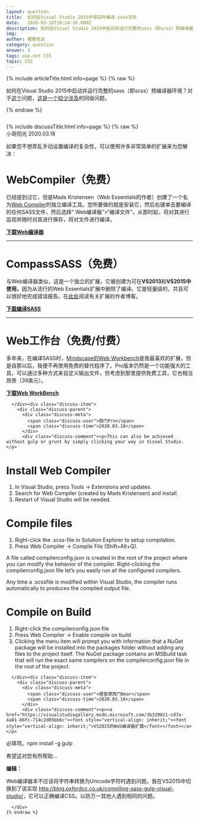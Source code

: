 ```yaml
---
layout: question
title:  如何在Visual Studio 2015中保存时编译.sass文件
date:   2020-03-18T10:24:26.000Z
description: 如何在Visual Studio 2015中启动并运行完整的sass（即scss）预编译器环境？对于这个问题，这是一个较少涉及的同级问题。...
img: 
author: 猪猪老丝
category: question
answer: 3
tags: asp.net CSS
topic: CSS
---
```

<div class="article-root">
  <div class="article">
    {% include articleTitle.html info=page %}
    {% raw %}
    <div class="article-content"><p><font style="vertical-align: inherit;"><font style="vertical-align: inherit;">如何在Visual Studio 2015中启动并运行完整的sass（即scss）预编译器环境？</font><font style="vertical-align: inherit;">对于</font></font><a href="https://stackoverflow.com/questions/27735934/how-to-compile-less-files-on-save-in-visual-studio-2015-preview"><font style="vertical-align: inherit;"><font style="vertical-align: inherit;">这个</font></font></a><font style="vertical-align: inherit;"><font style="vertical-align: inherit;">问题，</font><a href="https://stackoverflow.com/questions/27735934/how-to-compile-less-files-on-save-in-visual-studio-2015-preview"><font style="vertical-align: inherit;">这是一个较少涉及</font></a><font style="vertical-align: inherit;">的同级问题</font><font style="vertical-align: inherit;">。</font></font></p></div>
    {% endraw %}
  </div>
  <p style="height: 0;width:0;overflow: hidden;"> 第2145篇《如何在Visual Studio 2015中保存时编译.sass文件》来自Winter(https://github.com/aiyld/aiyld.github.io)的站点</p>
  <div class="discuss-wrapper">
    {% include discussTitle.html info=page %}
    {% raw %}
    <div class="discuss-item">
        <div class="discuss-parent">
          <div class="discuss-meta">
            <span class="discuss-user">小哥阳光</span>
            <span class="discuss-time">2020.03.18</span>
          </div>
          <div class="discuss-comment"><p><font style="vertical-align: inherit;"><font style="vertical-align: inherit;">如果您不想弄乱手动设置编译的复杂性，可以使用许多非常简单的扩展来为您解决：</font></font></p>

<h1><font style="vertical-align: inherit;"><font style="vertical-align: inherit;">WebCompiler（免费）</font></font></h1>

<p><font style="vertical-align: inherit;"><font style="vertical-align: inherit;">已经提到过它，但是Mads Kristensen（Web Essentials的作者）创建了一个名为</font></font><a href="https://visualstudiogallery.msdn.microsoft.com/3b329021-cd7a-4a01-86fc-714c2d05bb6c" rel="nofollow"><font style="vertical-align: inherit;"><font style="vertical-align: inherit;">Web Compiler</font></font></a><font style="vertical-align: inherit;"><font style="vertical-align: inherit;">的独立编译工具</font><font style="vertical-align: inherit;">。</font><font style="vertical-align: inherit;">您所要做的就是安装它，然后右键单击要编译的任何SASS文件，然后选择“ Web编译器”&gt;“编译文件”。</font><font style="vertical-align: inherit;">从那时起，将对其进行监视并随时对其进行保存，将对文件进行编译。</font></font></p>

<p><strong><a href="https://visualstudiogallery.msdn.microsoft.com/3b329021-cd7a-4a01-86fc-714c2d05bb6c" rel="nofollow"><font style="vertical-align: inherit;"><font style="vertical-align: inherit;">下载Web编译器</font></font></a></strong></p>

<hr>

<h1><font style="vertical-align: inherit;"><font style="vertical-align: inherit;">CompassSASS（免费）</font></font></h1>

<p><font style="vertical-align: inherit;"><font style="vertical-align: inherit;">与Web编译器类似，这是一个独立的扩展，它被创建为可在</font></font><strong><font style="vertical-align: inherit;"><font style="vertical-align: inherit;">VS2013</font></font></strong><font style="vertical-align: inherit;"><font style="vertical-align: inherit;">和</font></font><strong><font style="vertical-align: inherit;"><font style="vertical-align: inherit;">VS2015中使用，</font></font></strong><font style="vertical-align: inherit;"><font style="vertical-align: inherit;">因为从流行的Web Essentials扩展中删除了编译。</font><font style="vertical-align: inherit;">它是轻量级的，并且可以很好地完成错误报告。</font><font style="vertical-align: inherit;">在</font></font><a href="http://samrueby.com/2015/03/12/visual-studio-extension-to-compile-sass/" rel="nofollow"><font style="vertical-align: inherit;"><font style="vertical-align: inherit;">此处</font></font></a><font style="vertical-align: inherit;"><font style="vertical-align: inherit;">阅读有关扩展的作者博客</font><font style="vertical-align: inherit;">。</font></font></p>

<p><strong><a href="https://visualstudiogallery.msdn.microsoft.com/2e7b72e0-f6ca-4e5e-9b30-afcc07d801f0" rel="nofollow"><font style="vertical-align: inherit;"><font style="vertical-align: inherit;">下载编译SASS</font></font></a></strong></p>

<hr>

<h1><font style="vertical-align: inherit;"><font style="vertical-align: inherit;">Web工作台（免费/付费）</font></font></h1>

<p><a href="http://www.mindscapehq.com/products/web-workbench" rel="nofollow"><font style="vertical-align: inherit;"></font></a><font style="vertical-align: inherit;"><font style="vertical-align: inherit;">多年来，在编译SASS时，</font><a href="http://www.mindscapehq.com/products/web-workbench" rel="nofollow"><font style="vertical-align: inherit;">Mindscape的Web Workbench</font></a><font style="vertical-align: inherit;">是我最喜欢的扩展，但是自那以后，我便不再使用免费的替代程序了。</font><font style="vertical-align: inherit;">Pro版本仍然是一个功能强大的工具，可以通过多种方式来自定义输出文件，但考虑到那里提供免费工具，它也相当昂贵（39美元）。</font></font></p>

<p><strong><a href="https://visualstudiogallery.msdn.microsoft.com/2b96d16a-c986-4501-8f97-8008f9db141a" rel="nofollow"><font style="vertical-align: inherit;"><font style="vertical-align: inherit;">下载Web WorkBench</font></font></a></strong></p></div>
        </div>
        
      </div><div class="discuss-item">
        <div class="discuss-parent">
          <div class="discuss-meta">
            <span class="discuss-user">西门Pro</span>
            <span class="discuss-time">2020.03.18</span>
          </div>
          <div class="discuss-comment"><p>This can also be achieved without gulp or grunt by simply clicking your way in Visual Studio.</p>

<h1>Install Web Compiler</h1>

<ol>
<li>In Visual Studio, press Tools -&gt; Extensions and updates.</li>
<li>Search for Web Compiler (created by Mads Kristensen) and install.</li>
<li>Restart of Visual Studio will be needed.</li>
</ol>

<h1>Compile files</h1>

<ol>
<li>Right-click the .scss-file in Solution Explorer to setup compilation.</li>
<li>Press Web Compiler -&gt; Compile File (Shift+Alt+Q).</li>
</ol>

<p>A file called compilerconfig.json is created in the root of the project where you can modify the behavior of the compiler. Right-clicking the compilerconfig.json file let’s you easily run all the configured compilers.</p>

<p>Any time a .scssfile is modified within Visual Studio, the compiler runs automatically to produces the compiled output file.</p>

<h1>Compile on Build</h1>

<ol>
<li>Right-click the compilerconfig.json file</li>
<li>Press Web Compiler -&gt; Enable compile on build</li>
<li>Clicking the menu item will prompt you with information that a NuGet package will be installed into the packages folder without adding any files to the project itself. The NuGet package contains an MSBuild task that will run the exact same compilers on the compilerconfig.json file in the root of the project.</li>
</ol></div>
        </div>
        
      </div><div class="discuss-item">
        <div class="discuss-parent">
          <div class="discuss-meta">
            <span class="discuss-user">理查德西门Near</span>
            <span class="discuss-time">2020.03.18</span>
          </div>
          <div class="discuss-comment"><p><a href="https://visualstudiogallery.msdn.microsoft.com/3b329021-cd7a-4a01-86fc-714c2d05bb6c"><font style="vertical-align: inherit;"><font style="vertical-align: inherit;">VS2015的Web编译器扩展</font></font></a></p>

<p><font style="vertical-align: inherit;"><font style="vertical-align: inherit;">必填项。</font><font style="vertical-align: inherit;">npm install -g gulp</font></font></p>

<p><font style="vertical-align: inherit;"><font style="vertical-align: inherit;">希望这对您有所帮助...</font></font></p>

<p><strong><font style="vertical-align: inherit;"><font style="vertical-align: inherit;">编辑：</font></font></strong></p>

<p><font style="vertical-align: inherit;"><font style="vertical-align: inherit;">Web编译器本不应该将字符串转换为Unicode字符时遇到问题。</font><font style="vertical-align: inherit;">我</font><font style="vertical-align: inherit;">在VS2015中</font><font style="vertical-align: inherit;">切换到了该实现   </font></font><a href="http://blog.oxfordcc.co.uk/compiling-sass-gulp-visual-studio/"><font style="vertical-align: inherit;"><font style="vertical-align: inherit;">http://blog.oxfordcc.co.uk/compiling-sass-gulp-visual-studio/</font></font></a><font style="vertical-align: inherit;"><font style="vertical-align: inherit;">，它可以正确编译CSS。</font><font style="vertical-align: inherit;">以防万一其他人遇到相同的问题。</font></font></p></div>
        </div>
        
      </div>
    {% endraw %}
  </div>
<div>
